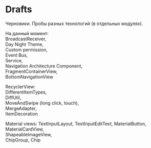 # Drafts

Черновики. Пробы разных технологий (в отдельных модулях).

На данный момент:  
BroadcastReceiver,  
Day Night Theme,  
Custom permission,  
Event Bus,  
Service,  
Navigation Architecture Component,  
FragmentContainerView,  
BottomNavigationView

RecyclerView:  
DifferentItemTypes,  
DiffUtil,  
MoveAndSwipe (long click, touch),  
MergeAdapter,  
ItemDecoration  

Material views:
TextInputLayout, TextInputEditText, 
MaterialButton,
MaterialCardView,  
ShapeableImageView,  
ChipGroup, Chip
